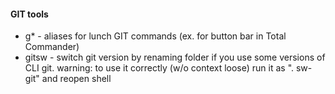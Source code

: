 #### GIT tools

- g*		- aliases for lunch GIT commands (ex. for button bar in Total Commander)
- gitsw		- switch git version by renaming folder if you use some versions of CLI git.
		  warning: to use it correctly (w/o context loose) run it as ". sw-git" and reopen shell

